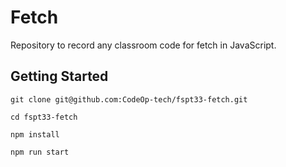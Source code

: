 # Fetch

Repository to record any classroom code for fetch in JavaScript.

## Getting Started

```
git clone git@github.com:CodeOp-tech/fspt33-fetch.git

cd fspt33-fetch

npm install

npm run start
```
